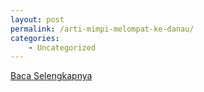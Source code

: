 ```yaml
---
layout: post
permalink: /arti-mimpi-melompat-ke-danau/
categories:
    - Uncategorized
---
```


[Baca Selengkapnya](/02)